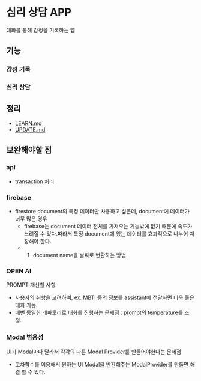 # 심리 상담 APP

  대화를 통해 감정을 기록하는 앱

  ## 기능
  ### 감정 기록

  ### 심리 상담

## 정리
- [LEARN.md](./LEARN.md)
- [UPDATE.md](./UPDATE.md)


## 보완해야할 점
  ### api
  - transaction 처리

  ### firebase
  - firestore document의 특정 데이터만 사용하고 싶은데, document에 데이터가 너무 많은 경우
    - firebase는 document 데이터 전체를 가져오는 기능밖에 없기 때문에 속도가 느려질 수 있다.따라서 특정 document에 있는 데이터를 효과적으로 나누어 저장해야 한다.
    - 1. document name을 날짜로 변환하는 방법

  ### OPEN AI 
   PROMPT 개선할 사항
  - 사용자의 취향을 고려하여, ex. MBTI 등의 정보를 assistant에 전달하면 더욱 좋은 대화 가능.
  - 매번 동일한 레파토리로 대화를 진행하는 문제점 : prompt의 temperature를 조정.

  ### Modal 범용성
  UI가 Modal마다 달라서 각각의 다른 Modal Provider를 만들어야한다는 문제점
  - 고차함수를 이용해서 원하는 UI Modal을 반환해주는 ModalProvider를 만들면 해결 할 수 있다.
